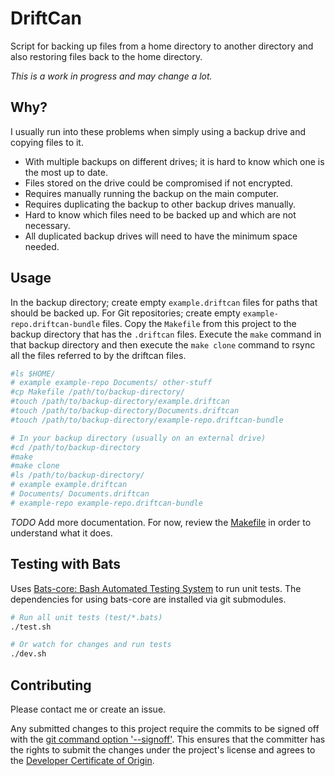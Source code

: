 # DriftCan

Script for backing up files from a home directory to another directory and also
restoring files back to the home directory.

_This is a work in progress and may change a lot._

## Why?

I usually run into these problems when simply using a backup drive and copying files to it.

* With multiple backups on different drives; it is hard to know which one is the most up to date.
* Files stored on the drive could be compromised if not encrypted.
* Requires manually running the backup on the main computer.
* Requires duplicating the backup to other backup drives manually.
* Hard to know which files need to be backed up and which are not necessary.
* All duplicated backup drives will need to have the minimum space needed.

## Usage

In the backup directory; create empty `example.driftcan` files for paths that should be
backed up.  For Git repositories; create empty `example-repo.driftcan-bundle` files.
Copy the `Makefile` from this project to the backup directory that has the
`.driftcan` files. Execute the `make` command in that backup directory and then
execute the `make clone` command to rsync all the files referred to by the driftcan
files.

```bash
#ls $HOME/
# example example-repo Documents/ other-stuff
#cp Makefile /path/to/backup-directory/
#touch /path/to/backup-directory/example.driftcan
#touch /path/to/backup-directory/Documents.driftcan
#touch /path/to/backup-directory/example-repo.driftcan-bundle

# In your backup directory (usually on an external drive)
#cd /path/to/backup-directory
#make
#make clone
#ls /path/to/backup-directory/
# example example.driftcan 
# Documents/ Documents.driftcan
# example-repo example-repo.driftcan-bundle
```

_TODO_ Add more documentation.  For now, review the [Makefile](Makefile) in
order to understand what it does.

## Testing with Bats

Uses [Bats-core: Bash Automated Testing
System](https://github.com/bats-core/bats-core) to run unit tests.  The
dependencies for using bats-core are installed via git submodules.


```bash
# Run all unit tests (test/*.bats)
./test.sh

# Or watch for changes and run tests
./dev.sh
```

## Contributing

Please contact me or create an issue.

Any submitted changes to this project require the commits to be signed off with
the [git command option
'--signoff'](https://git-scm.com/docs/git-commit#Documentation/git-commit.txt---signoff).
This ensures that the committer has the rights to submit the changes under the
project's license and agrees to the [Developer Certificate of
Origin](https://developercertificate.org).

